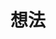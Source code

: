 ---
title: 想法
slug: "thinks"
layout: "thinks"
menu:
    main: 
        weight: -88
        params:
            icon: photos
---